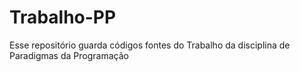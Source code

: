 # Trabalho-PP
Esse repositório guarda códigos fontes do Trabalho da disciplina de Paradigmas da Programação
